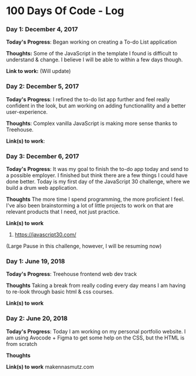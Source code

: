# 100 Days Of Code - Log

### Day 1: December 4, 2017

**Today's Progress**: Began working on creating a To-do List application

**Thoughts:** Some of the JavaScript in the template I found is difficult to understand & change. I believe I will be able to within a few days though.

**Link to work:** (Will update)

### Day 2: December 5, 2017

**Today's Progress**: I refined the to-do list app further and feel really confident in the look, but am working on adding functionallity and a better user-experience.

**Thoughts**: Complex vanilla JavaScript is making more sense thanks to Treehouse.

**Link(s) to work**:


### Day 3: December 6, 2017

**Today's Progress**: It was my goal to finish the to-do app today and send to a possible employer. I finished but think there are a few things I could have done better. Today is my first day of the JavaScript 30 challenge, where we build a drum web application.

**Thoughts** The more time I spend programming, the more proficient I feel. I've also been brainstorming a lot of little projects to work on that are relevant products that I need, not just practice.

**Link(s) to work**
1. https://javascript30.com/


(Large Pause in this challenge, however, I will be resuming now)



### Day 1: June 19, 2018

**Today's Progress**: Treehouse frontend web dev track

**Thoughts** Taking a break from really coding every day means I am having to re-look through basic html & css courses.

**Link(s) to work**

### Day 2: June 20, 2018

**Today's Progress**: Today I am working on my personal portfolio website. I am using Avocode + Figma to get some help on the CSS, but the HTML is from scratch

**Thoughts** 

**Link(s) to work** makennasmutz.com
